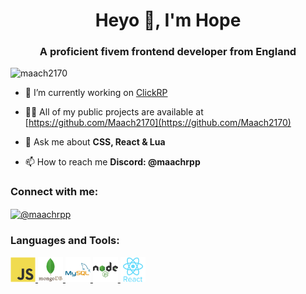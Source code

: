 <h1 align="center">Heyo 👋, I'm Hope</h1>
<h3 align="center">A proficient fivem frontend developer from England</h3>

<p align="left"> <img src="https://komarev.com/ghpvc/?username=maach2170&label=Profile%20views&color=0e75b6&style=flat" alt="maach2170" /> </p>

- 🤝 I’m currently working on [ClickRP](https://clickrp.org/)

- 👨‍💻 All of my public projects are available at [https://github.com/Maach2170](https://github.com/Maach2170)

- 💬 Ask me about **CSS, React & Lua**

- 📫 How to reach me **Discord: @maachrpp**

<h3 align="left">Connect with me:</h3>
<p align="left">
<a href="https://discord.gg/@maachrpp" target="blank"><img align="center" src="https://raw.githubusercontent.com/rahuldkjain/github-profile-readme-generator/master/src/images/icons/Social/discord.svg" alt="@maachrpp" height="30" width="40" /></a>
</p>

<h3 align="left">Languages and Tools:</h3>
<p align="left"> <a href="https://developer.mozilla.org/en-US/docs/Web/JavaScript" target="_blank" rel="noreferrer"> <img src="https://raw.githubusercontent.com/devicons/devicon/master/icons/javascript/javascript-original.svg" alt="javascript" width="40" height="40"/> </a> <a href="https://www.mongodb.com/" target="_blank" rel="noreferrer"> <img src="https://raw.githubusercontent.com/devicons/devicon/master/icons/mongodb/mongodb-original-wordmark.svg" alt="mongodb" width="40" height="40"/> </a> <a href="https://www.mysql.com/" target="_blank" rel="noreferrer"> <img src="https://raw.githubusercontent.com/devicons/devicon/master/icons/mysql/mysql-original-wordmark.svg" alt="mysql" width="40" height="40"/> </a> <a href="https://nodejs.org" target="_blank" rel="noreferrer"> <img src="https://raw.githubusercontent.com/devicons/devicon/master/icons/nodejs/nodejs-original-wordmark.svg" alt="nodejs" width="40" height="40"/> </a> <a href="https://reactjs.org/" target="_blank" rel="noreferrer"> <img src="https://raw.githubusercontent.com/devicons/devicon/master/icons/react/react-original-wordmark.svg" alt="react" width="40" height="40"/> </a> </p>
